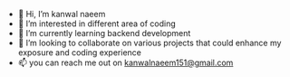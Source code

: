 - 👋 Hi, I’m kanwal naeem
- 👀 I’m interested in different area of coding
- 🌱 I’m currently learning backend development
- 💞️ I’m looking to collaborate on various projects that could enhance my exposure and coding experience
- 📫 you can reach me out on kanwalnaeem151@gmail.com


<!---
kanwal-naeem/kanwal-naeem is a ✨ special ✨ repository because its `README.md` (this file) appears on your GitHub profile.
You can click the Preview link to take a look at your changes.
--->
